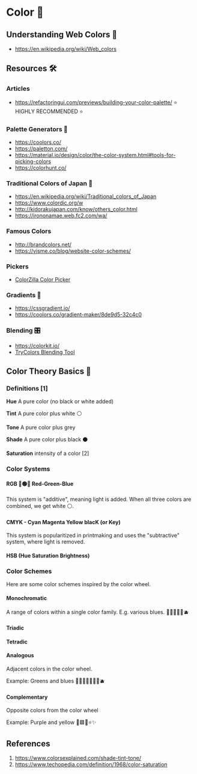 # Color 🌈

## Understanding Web Colors 🤔

- https://en.wikipedia.org/wiki/Web_colors

## Resources 🛠️

### Articles
- https://refactoringui.com/previews/building-your-color-palette/ ⭐️ HIGHLY RECOMMENDED ⭐️

### Palette Generators 🎨

- https://coolors.co/
- https://paletton.com/
- https://material.io/design/color/the-color-system.html#tools-for-picking-colors
- https://colorhunt.co/


### Traditional Colors of Japan 🏯
- https://en.wikipedia.org/wiki/Traditional_colors_of_Japan
- https://www.colordic.org/w
- http://kidorakujapan.com/know/others_color.html
- https://irononamae.web.fc2.com/wa/

### Famous Colors
- http://brandcolors.net/
- https://visme.co/blog/website-color-schemes/

### Pickers
- [ColorZilla Color Picker](https://www.colorzilla.com/)


### Gradients 📐
- https://cssgradient.io/
- https://coolors.co/gradient-maker/8de9d5-32c4c0

### Blending 🎛️

- https://colorkit.io/
- [TryColors Blending Tool](https://trycolors.com/)


## Color Theory Basics 🌈

### Definitions [1]

**Hue** 
A pure color (no black or white added)

**Tint**
A pure color plus white ⚪️

**Tone**
A pure color plus grey 

**Shade**
A pure color plus black ⚫️

**Saturation**
intensity of a color [2]

### Color Systems

#### RGB 🔴🟢🔵 Red-Green-Blue

This system is "additive", meaning light is added. When all three colors are combined, we get white ⚪️.

#### CMYK - Cyan Magenta Yellow blacK (or Key)

This system is popularitized in printmaking and uses the "subtractive" system, where light is removed.

#### HSB (Hue Saturation Brightness)

### Color Schemes

Here are some color schemes inspired by the color wheel.

#### Monochromatic

A range of colors within a single color family. E.g. various blues.
🔵📘🚙💙🐋🫐

#### Triadic


#### Tetradic

#### Analogous

Adjacent colors in the color wheel. 

Example: Greens and blues
💚🍏🐉🔵🚙💙🐋🫐

#### Complementary

Opposite colors from the color wheel

Example: Purple and yellow
💜🟪💛⭐️✨


## References
1. https://www.colorsexplained.com/shade-tint-tone/
2. https://www.techopedia.com/definition/1968/color-saturation
